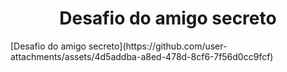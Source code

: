 ﻿<h1 align="center"> Desafio do amigo secreto </h1>
 [Desafio do amigo secreto](https://github.com/user-attachments/assets/4d5addba-a8ed-478d-8cf6-7f56d0cc9fcf)
 
